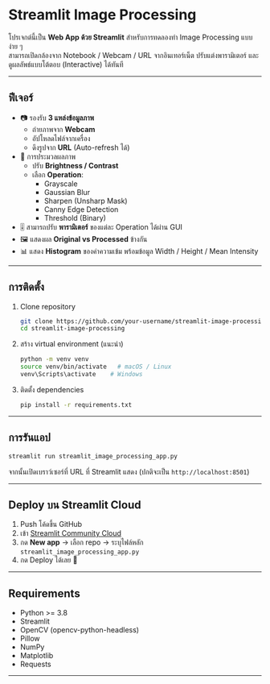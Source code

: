 # Streamlit Image Processing 

โปรเจกต์นี้เป็น **Web App ด้วย Streamlit** สำหรับการทดลองทำ Image Processing แบบง่าย ๆ  
สามารถเปิดกล้องจาก Notebook / Webcam / URL จากอินเทอร์เน็ต ปรับแต่งพารามิเตอร์ และดูผลลัพธ์แบบโต้ตอบ (Interactive) ได้ทันที  

---

## ฟีเจอร์
- 📷 รองรับ **3 แหล่งข้อมูลภาพ**
  - ถ่ายภาพจาก **Webcam**
  - อัปโหลดไฟล์จากเครื่อง
  - ดึงรูปจาก **URL** (Auto-refresh ได้)
- 🔧 การประมวลผลภาพ
  - ปรับ **Brightness / Contrast**
  - เลือก **Operation**:
    - Grayscale
    - Gaussian Blur
    - Sharpen (Unsharp Mask)
    - Canny Edge Detection
    - Threshold (Binary)
- 🎚️ สามารถปรับ **พารามิเตอร์** ของแต่ละ Operation ได้ผ่าน GUI
- 🖼️ แสดงผล **Original vs Processed** ข้างกัน
- 📊 แสดง **Histogram** ของค่าความเข้ม พร้อมข้อมูล Width / Height / Mean Intensity

---

## การติดตั้ง
1. Clone repository
   ```bash
   git clone https://github.com/your-username/streamlit-image-processing.git
   cd streamlit-image-processing
   ```

2. สร้าง virtual environment (แนะนำ)
   ```bash
   python -m venv venv
   source venv/bin/activate   # macOS / Linux
   venv\Scripts\activate    # Windows
   ```

3. ติดตั้ง dependencies
   ```bash
   pip install -r requirements.txt
   ```

---

## การรันแอป
```bash
streamlit run streamlit_image_processing_app.py
```

จากนั้นเปิดเบราว์เซอร์ที่ URL ที่ Streamlit แสดง (ปกติจะเป็น `http://localhost:8501`)

---

## Deploy บน Streamlit Cloud
1. Push โค้ดขึ้น GitHub  
2. เข้า [Streamlit Community Cloud](https://streamlit.io/cloud)  
3. กด **New app** → เลือก repo → ระบุไฟล์หลัก `streamlit_image_processing_app.py`  
4. กด Deploy ได้เลย 🎉  

---

## Requirements
- Python >= 3.8
- Streamlit
- OpenCV (opencv-python-headless)
- Pillow
- NumPy
- Matplotlib
- Requests

---